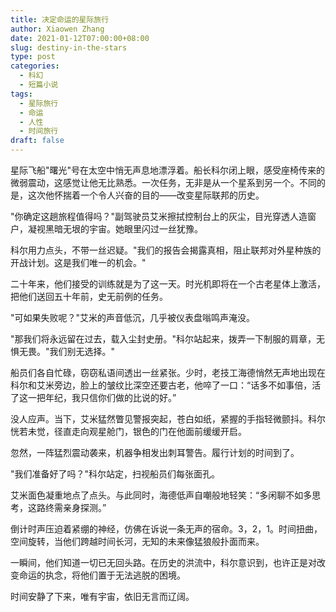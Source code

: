 ```yaml
---
title: 决定命运的星际旅行
author: Xiaowen Zhang
date: 2021-01-12T07:00:00+08:00
slug: destiny-in-the-stars
type: post
categories:
  - 科幻
  - 短篇小说
tags:
  - 星际旅行
  - 命运
  - 人性
  - 时间旅行
draft: false
---
```


星际飞船"曙光"号在太空中悄无声息地漂浮着。船长科尔闭上眼，感受座椅传来的微弱震动，这感觉让他无比熟悉。一次任务，无非是从一个星系到另一个。不同的是，这次他怀揣着一个令人兴奋的目的——改变星际联邦的历史。

"你确定这趟旅程值得吗？"副驾驶员艾米擦拭控制台上的灰尘，目光穿透人造窗户，凝视黑暗无垠的宇宙。她眼里闪过一丝犹豫。

科尔用力点头，不带一丝迟疑。"我们的报告会揭露真相，阻止联邦对外星种族的开战计划。这是我们唯一的机会。"

二十年来，他们接受的训练就是为了这一天。时光机即将在一个古老星体上激活，把他们送回五十年前，史无前例的任务。

"可如果失败呢？"艾米的声音低沉，几乎被仪表盘嗡鸣声淹没。

"那我们将永远留在过去，载入尘封史册。"科尔站起来，拨弄一下制服的肩章，无惧无畏。"我们别无选择。"

船员们各自忙碌，窃窃私语间透出一丝紧张。少时，老技工海德悄然无声地出现在科尔和艾米旁边，脸上的皱纹比深空还要古老，他啐了一口：“话多不如事倍，活了这一把年纪，我只信你们做的比说的好。”

没人应声。当下，艾米猛然瞥见警报突起，苍白如纸，紧握的手指轻微颤抖。科尔恍若未觉，径直走向观星舱门，银色的门在他面前缓缓开启。

忽然，一阵猛烈震动袭来，机器争相发出刺耳警告。履行计划的时间到了。

"我们准备好了吗？"科尔站定，扫视船员们每张面孔。

艾米面色凝重地点了点头。与此同时，海德低声自嘲般地轻笑：“多闲聊不如多思考，这路终需亲身探测。”

倒计时声压迫着紧绷的神经，仿佛在诉说一条无声的宿命。3，2，1。时间扭曲，空间旋转，当他们跨越时间长河，无知的未来像猛狼般扑面而来。

一瞬间，他们知道一切已无回头路。在历史的洪流中，科尔意识到，也许正是对改变命运的执念，将他们置于无法逃脱的困境。

时间安静了下来，唯有宇宙，依旧无言而辽阔。